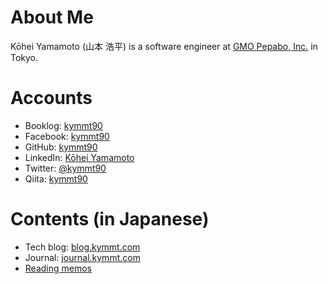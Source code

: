 # About Me

Kōhei Yamamoto (山本 浩平) is a software engineer at [GMO Pepabo, Inc.](https://pepabo.com/en/) in Tokyo.

# Accounts

- Booklog: [kymmt90](http://booklog.jp/users/kymmt90)
- Facebook: [kymmt90](https://www.facebook.com/kymmt90)
- GitHub: [kymmt90](https://github.com/kymmt90)
- LinkedIn: [Kōhei Yamamoto](https://www.linkedin.com/in/kymmt90)
- Twitter: [@kymmt90](https://twitter.com/kymmt90)
- Qiita: [kymmt90](http://qiita.com/kymmt90)

# Contents (in Japanese)

- Tech blog: [blog.kymmt.com](http://blog.kymmt.com/)
- Journal: [journal.kymmt.com](https://journal.kymmt.com/)
- [Reading memos](./readings/index.md)
